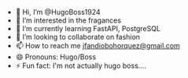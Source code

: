 - 👋 Hi, I’m @HugoBoss1924
- 👀 I’m interested in the fragances
- 🌱 I’m currently learning FastAPI, PostgreSQL
- 💞️ I’m looking to collaborate on fashion
- 📫 How to reach me jfandiobohorquez@gmail.com
- 😄 Pronouns: Hugo/Boss
- ⚡ Fun fact: I'm not actually hugo boss....
